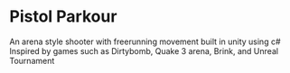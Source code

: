 Pistol Parkour
==============

An arena style shooter with freerunning movement built in unity using c#
Inspired by games such as Dirtybomb, Quake 3 arena, Brink, and Unreal Tournament

